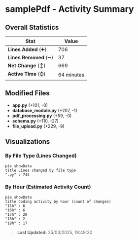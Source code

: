 # samplePdf - Activity Summary 

## Overall Statistics

| Stat                   | Value                                                             |
| ---------------------- | ----------------------------------------------------------------- |
| **Lines Added** (➕)   | 706                                          |
| **Lines Removed** (➖) | 37                                        |
| **Net Change** (↕)    | 669                |
| **Active Time** (⌚)   | 64 minutes |


## Modified Files
- **app.py** (+101, -0)
- **database_module.py** (+207, -1)
- **pdf_processing.py** (+59, -0)
- **schema.py** (+110, -27)
- **file_upload.py** (+229, -9)

## Visualizations

### By File Type (Lines Changed)

```mermaid
pie showData
title Lines changed by file type
".py" : 743
```

### By Hour (Estimated Activity Count)

```mermaid
pie showData
title Coding activity by hour (count of changes)
"15h" : 6
"16h" : 6
"17h" : 20
"18h" : 2
"19h" : 17
```


> **Last Updated:** 25/03/2025, 19:49:30